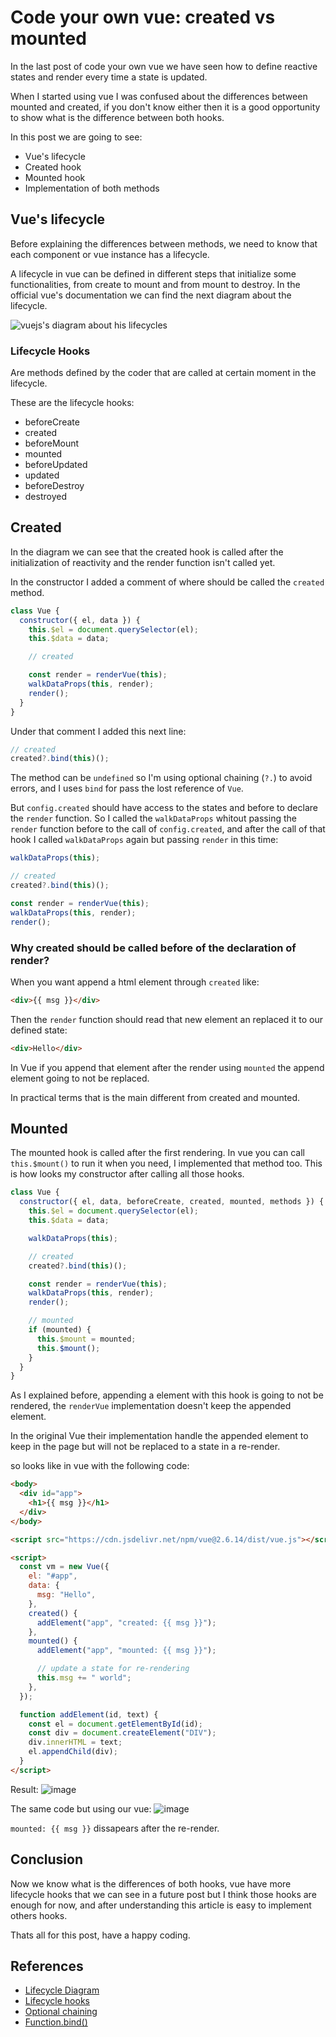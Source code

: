 # Code your own vue: created vs mounted

In the last post of code your own vue we have seen how to define reactive states and render every time a state is updated.

When I started using vue I was confused about the differences between mounted and created, if you don't know either then it is a good opportunity to show what is the difference between both hooks.

In this post we are going to see:
- Vue's lifecycle
- Created hook
- Mounted hook
- Implementation of both methods

## Vue's lifecycle

Before explaining the differences between methods, we need to know that each component or vue instance has a lifecycle.

A lifecycle in vue can be defined in different steps that initialize some functionalities, from create to mount and from mount to destroy. In the official vue's documentation we can find the next diagram about the lifecycle.

![vuejs's diagram about his lifecycles](https://vuejs.org/images/lifecycle.png)

### Lifecycle Hooks

Are methods defined by the coder that are called at certain moment in the lifecycle.

These are the lifecycle hooks:
- beforeCreate
- created
- beforeMount
- mounted
- beforeUpdated
- updated
- beforeDestroy
- destroyed

## Created

In the diagram we can see that the created hook is called after the initialization of reactivity and the render function isn't called yet.

In the constructor I added a comment of where should be called the `created` method.
```js
class Vue {
  constructor({ el, data }) {
    this.$el = document.querySelector(el);
    this.$data = data;

    // created

    const render = renderVue(this);
    walkDataProps(this, render);
    render();
  }
}
```

Under that comment I added this next line:
```js
// created
created?.bind(this)();
```

The method can be `undefined` so I'm using optional chaining (`?.`) to avoid errors, and I uses `bind` for pass the lost reference of `Vue`.

But `config.created` should have access to the states and before to declare the `render` function. So I called the `walkDataProps` whitout passing the `render` function before to the call of `config.created`, and after the call of that hook I called `walkDataProps` again but passing `render` in this time:

```js
walkDataProps(this);

// created
created?.bind(this)();

const render = renderVue(this);
walkDataProps(this, render);
render();
```

### Why created should be called before of the declaration of render?

When you want append a html element through `created` like:

```html
<div>{{ msg }}</div>
```

Then the `render` function should read that new element an replaced it to our defined state:

```html
<div>Hello</div>
```

In Vue if you append that element after the render using `mounted` the append element going to not be replaced.

In practical terms that is the main different from created and mounted.

## Mounted

The mounted hook is called after the first rendering.
In vue you can call `this.$mount()` to run it when you need, I implemented that method too. This is how looks my constructor after calling all those hooks.

```js
class Vue {
  constructor({ el, data, beforeCreate, created, mounted, methods }) {
    this.$el = document.querySelector(el);
    this.$data = data;

    walkDataProps(this);

    // created
    created?.bind(this)();

    const render = renderVue(this);
    walkDataProps(this, render);
    render();

    // mounted
    if (mounted) {
      this.$mount = mounted;
      this.$mount();
    }
  }
}
```

As I explained before, appending a element with this hook is going to not be rendered, the `renderVue` implementation doesn't keep the appended element.

In the original Vue their implementation handle the appended element to keep in the page but will not be replaced to a state in a re-render.

so looks like in vue with the following code:

```html
<body>
  <div id="app">
    <h1>{{ msg }}</h1>
  </div>
</body>

<script src="https://cdn.jsdelivr.net/npm/vue@2.6.14/dist/vue.js"></script>

<script>
  const vm = new Vue({
    el: "#app",
    data: {
      msg: "Hello",
    },
    created() {
      addElement("app", "created: {{ msg }}");
    },
    mounted() {
      addElement("app", "mounted: {{ msg }}");

      // update a state for re-rendering
      this.msg += " world";
    },
  });

  function addElement(id, text) {
    const el = document.getElementById(id);
    const div = document.createElement("DIV");
    div.innerHTML = text;
    el.appendChild(div);
  }
</script>
```

Result:
![image](https://dev-to-uploads.s3.amazonaws.com/uploads/articles/6ulsz17ylgk1dlv2jrix.png)


The same code but using our vue:
![image](https://dev-to-uploads.s3.amazonaws.com/uploads/articles/feotuj2cmivjmo6i4ub7.png)

`mounted: {{ msg }}` dissapears after the re-render.

## Conclusion

Now we know what is the differences of both hooks, vue have more lifecycle hooks that we can see in a future post but I think those hooks are enough for now, and after understanding this article is easy to implement others hooks.

Thats all for this post, have a happy coding.

## References

- [Lifecycle Diagram](https://vuejs.org/v2/guide/instance.html#Lifecycle-Diagram)
- [Lifecycle hooks](https://vuejs.org/v2/api/#beforeCreate)
- [Optional chaining](https://developer.mozilla.org/en-US/docs/Web/JavaScript/Reference/Operators/Optional_chaining)
- [Function.bind()](https://developer.mozilla.org/en-US/docs/Web/JavaScript/Reference/Global_Objects/Function/bind)
